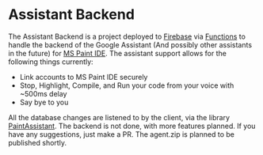 # Assistant Backend

The Assistant Backend is a project deployed to [Firebase](https://firebase.google.com/) via [Functions](https://firebase.google.com/docs/functions) to handle the backend of the Google Assistant (And possibly other assistants in the future) for [MS Paint IDE](https://github.com/MSPaintIDE/MSPaintIDE). The assistant support allows for the following things currently:

- Link accounts to MS Paint IDE securely
- Stop, Highlight, Compile, and Run your code from your voice with ~500ms delay
- Say bye to you

All the database changes are listened to by the client, via the library [PaintAssistant](https://github.com/MSPaintIDE/PaintAssistant). The backend is not done, with more features planned. If you have any suggestions, just make a PR. The agent.zip is planned to be published shortly.

